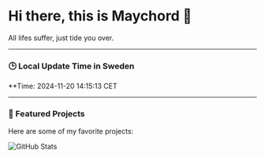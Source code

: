 # Hi there, this is Maychord 👋

All lifes suffer, just tide you over.

---

### 🕒 Local Update Time in Sweden
**Time: 2024-11-20 14:15:13 CET

---

### 🌟 Featured Projects
Here are some of my favorite projects:

![GitHub Stats](https://github-readme-stats.vercel.app/api?username=Maychord&show_icons=true&theme=radical)
